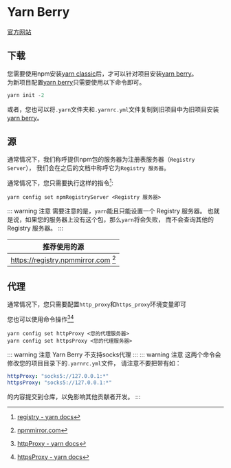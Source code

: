 # Yarn Berry

[官方网站](https://yarnpkg.com/)

## 下载

您需要使用npm安装[yarn classic](./classic.md)后，才可以针对项目安装[yarn berry](#yarn-berry)。  
为新项目配置[yarn berry](#yarn-berry)只需要使用以下命令即可。

```powershell
yarn init -2
```

或者，您也可以将`.yarn`文件夹和`.yarnrc.yml`文件复制到旧项目中为旧项目安装[yarn berry](#yarn-berry)。

## 源

通常情况下，我们称呼提供npm包的服务器为注册表服务器（`Registry Server`），
我们会在之后的文档中称呼它为`Registry 服务器`。

通常情况下，您只需要执行这样的指令[^docs]:
```shell
yarn config set npmRegistryServer <Registry 服务器>
```

::: warning 注意
需要注意的是，`yarn`能且只能设置一个 Registry 服务器。
也就是说，如果您的服务器上没有这个包，那么`yarn`将会失败，
而不会查询其他的 Registry 服务器。
:::

|推荐使用的源|
|-|
|https://registry.npmmirror.com [^npmmirror]|

[^docs]: [registry - yarn docs](https://yarnpkg.com/configuration/yarnrc#npmRegistryServer)
[^npmmirror]: [npmmirror.com](https://npmmirror.com)

## 代理

通常情况下，您只需要配置`http_proxy`和`https_proxy`环境变量即可

您也可以使用命令操作[^httpProxy][^httpsProxy]
```shell
yarn config set httpProxy <您的代理服务器>
yarn config set httpsProxy <您的代理服务器>
```
::: warning 注意
Yarn Berry 不支持socks代理
:::
::: warning 注意
这两个命令会修改您的项目目录下的`.yarnrc.yml`文件，
请注意不要把带有如：
```yaml
httpProxy: "socks5://127.0.0.1:*"
httpsProxy: "socks5://127.0.0.1:*"
```
的内容提交到仓库，以免影响其他贡献者开发。
:::

[^httpProxy]: [httpProxy - yarn docs](https://yarnpkg.com/configuration/yarnrc#httpProxy)
[^httpsProxy]: [httpsProxy - yarn docs](https://yarnpkg.com/configuration/yarnrc#httpsProxy)
